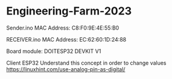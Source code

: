 # Engineering-Farm-2023


Sender.ino
MAC Address: C8:F0:9E:4E:55:B0    

RECEIVER.ino
MAC Address: EC:62:60:1D:24:88    

Board module: DOITESP32 DEVKIT V1 


Client ESP32 Understand this concept in order to change values https://linuxhint.com/use-analog-pin-as-digital/
